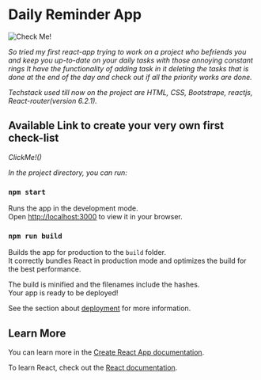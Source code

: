 # Daily Reminder App

![Check Me!](https://www.google.com/url?sa=i&url=https%3A%2F%2Fgifer.com%2Fen%2FPidt&psig=AOvVaw2DxToI5TM86vamymWNBQdd&ust=1642586598097000&source=images&cd=vfe&ved=0CAsQjRxqFwoTCJCRjOaHu_UCFQAAAAAdAAAAABA4)

_So tried my first react-app trying to work on a project who befriends you and keep you up-to-date on your daily 
tasks with those annoying constant rings It have the functionality of adding task in it deleting the tasks that is done at the end of the day and check out if all the priority works are done._

_Techstack used till now on the project are HTML, CSS, Bootstrape, reactjs, React-router(version 6.2.1)._

## Available Link to create your very own first check-list
_ClickMe!()_

_In the project directory, you can run:_
 
### `npm start`
Runs the app in the development mode.\
Open [http://localhost:3000](http://localhost:3000) to view it in your browser.

### `npm run build`

Builds the app for production to the `build` folder.\
It correctly bundles React in production mode and optimizes the build for the best performance.

The build is minified and the filenames include the hashes.\
Your app is ready to be deployed!

See the section about [deployment](https://facebook.github.io/create-react-app/docs/deployment) for more information.

## Learn More

You can learn more in the [Create React App documentation](https://facebook.github.io/create-react-app/docs/getting-started).

To learn React, check out the [React documentation](https://reactjs.org/).






